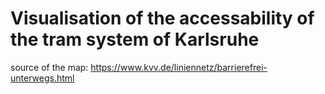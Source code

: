 # Visualisation of the accessability of the tram system of Karlsruhe

source of the map: https://www.kvv.de/liniennetz/barrierefrei-unterwegs.html
